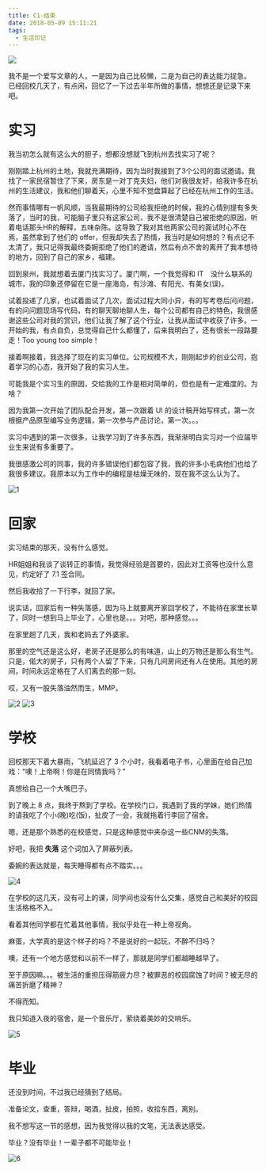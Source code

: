 ```yaml
---
title: C1-结束
date: 2018-05-09 15:11:21
tags:
  - 生活印记
---
```

<img src="/images/index/C1.png" />
<!--more-->

我不是一个爱写文章的人，一是因为自己比较懒，二是为自己的表达能力捉急。  
已经回校几天了，有点闲，回忆了一下过去半年所做的事情，想想还是记录下来吧。  

# 实习

我当初怎么就有这么大的胆子，想都没想就飞到杭州去找实习了呢？  

刚刚踏上杭州的土地，我就充满期待，因为当时我接到了3个公司的面试邀请。我找了一家民宿暂住了下来，房东是一对丁克夫妇，他们对我很友好，给我许多在杭州的生活建议，我和他们聊着天，心里不知不觉盘算起了已经在杭州工作的生活。  

然而事情哪有一帆风顺，当我最期待的公司给我拒绝的时候，我的心情别提有多失落了，当时的我，可能脑子里只有这家公司，我不是很清楚自己被拒绝的原因，听着电话那头HR的解释，五味杂陈。这导致了我对其他两家公司的面试时心不在焉，虽然拿到了他们的 offer，但我却失去了热情，我当时是如何想的？有点记不太清了，我只记得我最终委婉拒绝了他们的邀请，然后有点不舍的离开了我本想待的地方，回到了自己的家乡，福建。  

回到泉州，我就想着去厦门找实习了。厦门啊，一个我觉得和 IT　没什么联系的城市，我的印象还停留在它是一座海岛，有沙滩、有阳光、有美女(误)。  

试着投递了几家，也试着面试了几次，面试过程大同小异，有的写考卷后问问题，有的问问题现场写代码，有的聊天聊地聊人生，每个公司都有自己的特色，我很感谢这些公司对我的赏识，他们让我了解了这个行业，让我从面试中收获了许多。一开始的我，有点自负，总觉得自己什么都懂了，后来我明白了，还有很长一段路要走！Too young too simple！  

接着啊接着，我选择了现在的实习单位。公司规模不大，刚刚起步的创业公司，抱着学习的心态，我开始了我的实习人生。  

可能我是个实习生的原因，交给我的工作是相对简单的，但也是有一定难度的。为啥？  

因为我第一次开始了团队配合开发，第一次跟着 UI 的设计稿开始写样式，第一次根据产品原型编写业务逻辑，第一次参与产品讨论，第一次。。。  

实习中遇到的第一次很多，让我学习到了许多东西，我渐渐明白实习对一个应届毕业生来说有多重要了。  

我很感激公司的同事，我的许多错误他们都包容了我，我的许多小毛病他们也给了我很多建议。我原本以为工作中的编程是枯燥无味的，现在我不这么认为了。  

![1](/images/over/1.jpg)

# 回家

实习结束的那天，没有什么感觉。  

HR姐姐和我谈了谈转正的事情，我觉得经验是首要的，因此对工资等也没什么意见，约定好了 7.1 签合同。  

然后我收拾了一下行李，就回了家。  

说实话，回家后有一种失落感，因为马上就要离开家回学校了，不能待在家里长草了，同时一想到马上毕业了，心里也是。。。对吧，那种感觉。。。  

在家里趟了几天，我和老妈去了外婆家。  

那里的空气还是这么好，老房子还是那么的有味道，山上的万物还是那么有生气。只是，偌大的房子，只有两个人留了下来，只有几间房间还有人在使用。其他的房间，时间永远定格在了人们离去的那一刻。  

哎，又有一股失落油然而生，MMP。  

![2](/images/over/2.jpg)
![3](/images/over/3.jpg)

# 学校

回校那天下着大暴雨，飞机延迟了 3 个小时，我看着电子书，心里面在给自己加戏：“噢！上帝啊！你是在同情我吗？”  

真想给自己一个大嘴巴子。  

到了晚上 8 点，我终于熬到了学校。在学校门口，我遇到了我的学妹，她们热情的请我吃了个小(晚)吃(饭)，扯皮了一会，我就拖着行李回了宿舍。  

嗯，还是那个熟悉的在校感觉，只是这种感觉中夹杂这一些CNM的失落。  

好吧，我把 **失落** 这个词加入了屏蔽列表。  

委婉的表达就是，每天睡得都有点不踏实。。。  

![4](/images/over/4.jpg)

在学校的这几天，没有可上的课，同学间也没有什么交集，感觉自己和美好的校园生活格格不入。   

看着其他同学都在忙着其他事情，我似乎处在一种上帝视角。  

麻蛋，大学真的是这个样子的吗？不是说好的一起玩，不醉不归吗？  

噢，还有一个地方感觉和以前不一样了，那就是同学们都越睡越早了。  

至于原因嘛。。。被生活的重担压得筋疲力尽？被罪恶的校园腐蚀了时间？被无尽的痛苦折磨了精神？   

不得而知。  

我只知道入夜的宿舍，是一个音乐厅，萦绕着美妙的交响乐。  

![5](/images/over/5.jpg)

# 毕业

还没到时间，不过我已经猜到了结局。  

准备论文，查重，答辩，喝酒，扯皮，拍照，收拾东西，离别。  

我不想写这一节的感想，因为我觉得以我的文笔，无法表达感受。  

毕业？没有毕业！一辈子都不可能毕业！  

![6](/images/over/6.jpg)